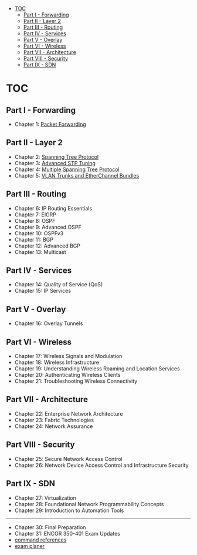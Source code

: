 - [TOC](#toc)
  - [Part I - Forwarding](#part-i---forwarding)
  - [Part II - Layer 2](#part-ii---layer-2)
  - [Part III - Routing](#part-iii---routing)
  - [Part IV - Services](#part-iv---services)
  - [Part V - Overlay](#part-v---overlay)
  - [Part VI - Wireless](#part-vi---wireless)
  - [Part VII - Architecture](#part-vii---architecture)
  - [Part VIII - Security](#part-viii---security)
  - [Part IX - SDN](#part-ix---sdn)

# TOC

## Part I - Forwarding

* Chapter 1: [Packet Forwarding](./forwarding.md)

## Part II - Layer 2

* Chapter 2: [Spanning Tree Protocol](./02-04-STP.md#ch-2-stp)
* Chapter 3: [Advanced STP Tuning](./02-04-STP.md#ch-3-advanced-stp-tunning)
* Chapter 4: [Multiple Spanning Tree Protocol](./02-04-STP.md#ch-4-multiple-spanning-tree-protocol)
* Chapter 5: [VLAN Trunks and EtherChannel Bundles](./05-vlan-trunk-etherchannel.md)

## Part III - Routing

* Chapter 6: IP Routing Essentials
* Chapter 7: EIGRP
* Chapter 8: OSPF
* Chapter 9: Advanced OSPF
* Chapter 10: OSPFv3
* Chapter 11: BGP
* Chapter 12: Advanced BGP
* Chapter 13: Multicast

## Part IV - Services

* Chapter 14: Quality of Service (QoS)
* Chapter 15: IP Services

## Part V - Overlay

* Chapter 16: Overlay Tunnels

## Part VI - Wireless

* Chapter 17: Wireless Signals and Modulation
* Chapter 18: Wireless Infrastructure
* Chapter 19: Understanding Wireless Roaming and Location Services
* Chapter 20: Authenticating Wireless Clients
* Chapter 21: Troubleshooting Wireless Connectivity

## Part VII - Architecture

* Chapter 22: Enterprise Network Architecture
* Chapter 23: Fabric Technologies
* Chapter 24: Network Assurance

## Part VIII - Security

* Chapter 25: Secure Network Access Control
* Chapter 26: Network Device Access Control and Infrastructure Security

## Part IX - SDN

* Chapter 27: Virtualization
* Chapter 28: Foundational Network Programmability Concepts
* Chapter 29: Introduction to Automation Tools

---

* Chapter 30: Final Preparation
* Chapter 31: ENCOR 350-401 Exam Updates
* [command references](./command-reference.md)
* [exam planer](./planner.md)